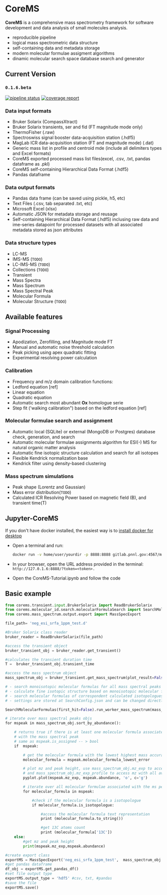 # CoreMS

**CoreMS** is a comprehensive mass spectrometry framework for software development and data analysis of small molecules analysis.

- reproducible pipeline
- logical mass spectrometric data structure
- self-containing data and metadata storage
- modern molecular formulae assigment algorithms
- dinamic molecular search space database search and generator

## Current Version

### `0.1.6.beta`

[![pipeline status](https://gitlab.pnnl.gov/mass-spectrometry/corems/badges/master/pipeline.svg)](https://gitlab.pnnl.gov/corilo/corems/commits/master) [![coverage report](https://gitlab.pnnl.gov/mass-spectrometry/corems/badges/master/coverage.svg)](https://gitlab.pnnl.gov/corilo/corems/commits/master)

### Data input formats

- Bruker Solarix (CompassXtract)
- Bruker Solarix transients, ser and fid (FT magnitude mode only)
- ThermoFisher (.raw)
- Spectroswiss signal booster data-acquisition station (.hdf5)
- MagLab ICR data-acquisition station (FT and magnitude mode) (.dat)
- Generic mass list in profile and centroid mde (include all delimiters types and Excel formats)
- CoreMS exported processed mass list files(excel, .csv, .txt, pandas dataframe as .pkl)
- CoreMS self-containing Hierarchical Data Format (.hdf5)
- Pandas dataframe

### Data output formats

- Pandas data frame (can be saved using pickle, h5, etc)
- Text Files (.csv, tab separated .txt, etc)
- Microsoft Excel (xlsx)
- Automatic JSON for metadata storage and reusage
- Self-containing Hierarchical Data Format (.hdf5) inclusing raw data and ime-series datapoint for processed datasets with all associated metadata stored as json attributes

### Data structure types

- LC-MS
- IMS-MS (`TODO`)
- LC-IMS-MS (`TODO`)
- Collections (`TODO`)
- Transient
- Mass Spectra
- Mass Spectrum
- Mass Spectral Peak
- Molecular Formula
- Molecular Structure (`TODO`)

## Available features

### Signal Processing

- Apodization, Zerofilling, and Magnitude mode FT
- Manual and automatic noise threshold calculation
- Peak picking using apex quadratic fitting
- Experimental resolving power calculation

### Calibration

- Frequency and m/z domain calibration functions:
- Ledford equation [ref]
- Linear equation
- Quadratic equation
- Automatic search most abundant **Ox** homologue serie
- Step fit ('walking calibration") based on the ledford equation [ref]

### Molecular formulae search and assignment

- Automatic local (SQLite) or external (MongoDB or Postgres) database check, generation, and search
- Automatic molecular formulae assignments algorithm for ESI(-) MS for natural organic matter analysis
- Automatic fine isotopic structure calculation and search for all isotopes
- Flexible Kendrick normalization base
- Kendrick filter using density-based clustering

### Mass spectrum simulations

- Peak shape (Lorentz and Gaussian)
- Mass error distribution(`TODO`)
- Calculated ICR Resolving Power based on magnetic field (B), and transient time(T)

## Jupyter-CoreMS

If you don't have docker installed, the easiest way is to [install docker for desktop](https://hub.docker.com/?overlay=onboarding)

- Open a terminal and run:

    ```bash
    docker run -v home/user/yourdir -p 8888:8888 gitlab.pnnl.gov:4567/mass-spectrometry/corems:latest
    ```

- In your browser, open the URL address provided in the terminal: `http://127.0.1.6:8888/?token=<token>.`

- Open the CoreMS-Tutorial.ipynb and follow the code

## Basic example

```python
from corems.transient.input.BrukerSolarix import ReadBrukerSolarix
from corems.molecular_id.search.molecularFormulaSearch import SearchMolecularFormulas
from corems.mass_spectrum.output.export import MassSpecExport

file_path= 'neg_esi_srfa_1ppm_test.d'

#Bruker Solarix class reader
bruker_reader = ReadBrukerSolarix(file_path)

#access the transient object
bruker_transient_obj = bruker_reader.get_transient()

#calculates the transient duration time
T =  bruker_transient_obj.transient_time

#access the mass spectrum object
mass_spectrum_obj = bruker_transient.get_mass_spectrum(plot_result=False, auto_process=True)

# - search monoisotopic molecular formulas for all mass spectral peaks
# - calculate fine isotopic structure based on monoisotopic molecular formulas found and current dynamic range
# - search molecular formulas of correspondent calculated isotopologues,
# - settings are stored at SearchConfig.json and can be changed directly on the file or inside the framework class

SearchMolecularFormulas(first_hit=False).run_worker_mass_spectrum(mass_spectrum_obj)

# iterate over mass spectral peaks objs
for mspeak in mass_spectrum_obj.sort_by_abundance():

    # returns true if there is at least one molecular formula associated
    # with the mass spectral peak
    # same as mspeak.is_assigned -- > bool
    if  mspeak:

        # get the molecular formula with the lowest highest mass accuracy
        molecular_formula = mspeak.molecular_formula_lowest_error

        # plot mz and peak height, use mass_spectrum_obj.mz_exp to access all mz
        # and mass_spectrum_obj.mz_exp_profile to access mz with all available datapoints
        pyplot.plot(mspeak.mz_exp, mspeak.abundance, 'o', c='g')

        # iterate over all molecular formulae associated with the ms peaks obj
        for molecular_formula in mspeak:

            #check if the molecular formula is a isotopologue
            if molecular_formula.is_isotopologue:

                #access the molecular formula text representation
                print (molecular_formula.to_string())

                #get 13C atoms count
                print (molecular_formula['13C'])
    else:
        #get mz and peak height
        print(mspeak.mz_exp,mspeak.abundance)

#create export class
exportMS = MassSpecExport('neg_esi_srfa_1ppm_test',  mass_spectrum_obj.filter_by_sn(4))
#get pandas dataframe
df_obj = exportMS.get_pandas_df()
#set file output type
exportMS.output_type = 'hdf5' #csv, txt, #pandas
#save the file
exportMS.save()
```
